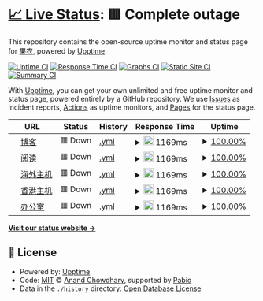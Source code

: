 # [📈 Live Status](https://htmambo.github.io/upptime): <!--live status--> **🟥 Complete outage**

This repository contains the open-source uptime monitor and status page for [果农](https://htmambo.github.io/upptime), powered by [Upptime](https://github.com/upptime/upptime).

[![Uptime CI](https://github.com/htmambo/upptime/workflows/Uptime%20CI/badge.svg)](https://github.com/htmambo/upptime/actions?query=workflow%3A%22Uptime+CI%22)
[![Response Time CI](https://github.com/htmambo/upptime/workflows/Response%20Time%20CI/badge.svg)](https://github.com/htmambo/upptime/actions?query=workflow%3A%22Response+Time+CI%22)
[![Graphs CI](https://github.com/htmambo/upptime/workflows/Graphs%20CI/badge.svg)](https://github.com/htmambo/upptime/actions?query=workflow%3A%22Graphs+CI%22)
[![Static Site CI](https://github.com/htmambo/upptime/workflows/Static%20Site%20CI/badge.svg)](https://github.com/htmambo/upptime/actions?query=workflow%3A%22Static+Site+CI%22)
[![Summary CI](https://github.com/htmambo/upptime/workflows/Summary%20CI/badge.svg)](https://github.com/htmambo/upptime/actions?query=workflow%3A%22Summary+CI%22)

With [Upptime](https://upptime.js.org), you can get your own unlimited and free uptime monitor and status page, powered entirely by a GitHub repository. We use [Issues](https://github.com/htmambo/upptime/issues) as incident reports, [Actions](https://github.com/htmambo/upptime/actions) as uptime monitors, and [Pages](https://htmambo.github.io/upptime) for the status page.

<!--start: status pages-->
<!-- This summary is generated by Upptime (https://github.com/upptime/upptime) -->
<!-- Do not edit this manually, your changes will be overwritten -->
<!-- prettier-ignore -->
| URL | Status | History | Response Time | Uptime |
| --- | ------ | ------- | ------------- | ------ |
| <img alt="" src="https://icons.duckduckgo.com/ip3/blog.imzhp.com.ico" height="13"> [博客](https://blog.imzhp.com) | 🟥 Down | [.yml](https://github.com/htmambo/upptime/commits/HEAD/history/.yml) | <details><summary><img alt="Response time graph" src="./graphs//response-time-week.png" height="20"> 1169ms</summary><br><a href="https://htmambo.github.io/upptime/history/"><img alt="Response time 1169" src="https://img.shields.io/endpoint?url=https%3A%2F%2Fraw.githubusercontent.com%2Fhtmambo%2Fupptime%2FHEAD%2Fapi%2F%2Fresponse-time.json"></a><br><a href="https://htmambo.github.io/upptime/history/"><img alt="24-hour response time 1169" src="https://img.shields.io/endpoint?url=https%3A%2F%2Fraw.githubusercontent.com%2Fhtmambo%2Fupptime%2FHEAD%2Fapi%2F%2Fresponse-time-day.json"></a><br><a href="https://htmambo.github.io/upptime/history/"><img alt="7-day response time 1169" src="https://img.shields.io/endpoint?url=https%3A%2F%2Fraw.githubusercontent.com%2Fhtmambo%2Fupptime%2FHEAD%2Fapi%2F%2Fresponse-time-week.json"></a><br><a href="https://htmambo.github.io/upptime/history/"><img alt="30-day response time 1169" src="https://img.shields.io/endpoint?url=https%3A%2F%2Fraw.githubusercontent.com%2Fhtmambo%2Fupptime%2FHEAD%2Fapi%2F%2Fresponse-time-month.json"></a><br><a href="https://htmambo.github.io/upptime/history/"><img alt="1-year response time 1169" src="https://img.shields.io/endpoint?url=https%3A%2F%2Fraw.githubusercontent.com%2Fhtmambo%2Fupptime%2FHEAD%2Fapi%2F%2Fresponse-time-year.json"></a></details> | <details><summary><a href="https://htmambo.github.io/upptime/history/">100.00%</a></summary><a href="https://htmambo.github.io/upptime/history/"><img alt="All-time uptime 100.00%" src="https://img.shields.io/endpoint?url=https%3A%2F%2Fraw.githubusercontent.com%2Fhtmambo%2Fupptime%2FHEAD%2Fapi%2F%2Fuptime.json"></a><br><a href="https://htmambo.github.io/upptime/history/"><img alt="24-hour uptime 100.00%" src="https://img.shields.io/endpoint?url=https%3A%2F%2Fraw.githubusercontent.com%2Fhtmambo%2Fupptime%2FHEAD%2Fapi%2F%2Fuptime-day.json"></a><br><a href="https://htmambo.github.io/upptime/history/"><img alt="7-day uptime 100.00%" src="https://img.shields.io/endpoint?url=https%3A%2F%2Fraw.githubusercontent.com%2Fhtmambo%2Fupptime%2FHEAD%2Fapi%2F%2Fuptime-week.json"></a><br><a href="https://htmambo.github.io/upptime/history/"><img alt="30-day uptime 100.00%" src="https://img.shields.io/endpoint?url=https%3A%2F%2Fraw.githubusercontent.com%2Fhtmambo%2Fupptime%2FHEAD%2Fapi%2F%2Fuptime-month.json"></a><br><a href="https://htmambo.github.io/upptime/history/"><img alt="1-year uptime 100.00%" src="https://img.shields.io/endpoint?url=https%3A%2F%2Fraw.githubusercontent.com%2Fhtmambo%2Fupptime%2FHEAD%2Fapi%2F%2Fuptime-year.json"></a></details>
| <img alt="" src="https://icons.duckduckgo.com/ip3/reader.hoping.eu.org.ico" height="13"> [阅读](https://reader.hoping.eu.org) | 🟥 Down | [.yml](https://github.com/htmambo/upptime/commits/HEAD/history/.yml) | <details><summary><img alt="Response time graph" src="./graphs//response-time-week.png" height="20"> 1169ms</summary><br><a href="https://htmambo.github.io/upptime/history/"><img alt="Response time 1169" src="https://img.shields.io/endpoint?url=https%3A%2F%2Fraw.githubusercontent.com%2Fhtmambo%2Fupptime%2FHEAD%2Fapi%2F%2Fresponse-time.json"></a><br><a href="https://htmambo.github.io/upptime/history/"><img alt="24-hour response time 1169" src="https://img.shields.io/endpoint?url=https%3A%2F%2Fraw.githubusercontent.com%2Fhtmambo%2Fupptime%2FHEAD%2Fapi%2F%2Fresponse-time-day.json"></a><br><a href="https://htmambo.github.io/upptime/history/"><img alt="7-day response time 1169" src="https://img.shields.io/endpoint?url=https%3A%2F%2Fraw.githubusercontent.com%2Fhtmambo%2Fupptime%2FHEAD%2Fapi%2F%2Fresponse-time-week.json"></a><br><a href="https://htmambo.github.io/upptime/history/"><img alt="30-day response time 1169" src="https://img.shields.io/endpoint?url=https%3A%2F%2Fraw.githubusercontent.com%2Fhtmambo%2Fupptime%2FHEAD%2Fapi%2F%2Fresponse-time-month.json"></a><br><a href="https://htmambo.github.io/upptime/history/"><img alt="1-year response time 1169" src="https://img.shields.io/endpoint?url=https%3A%2F%2Fraw.githubusercontent.com%2Fhtmambo%2Fupptime%2FHEAD%2Fapi%2F%2Fresponse-time-year.json"></a></details> | <details><summary><a href="https://htmambo.github.io/upptime/history/">100.00%</a></summary><a href="https://htmambo.github.io/upptime/history/"><img alt="All-time uptime 100.00%" src="https://img.shields.io/endpoint?url=https%3A%2F%2Fraw.githubusercontent.com%2Fhtmambo%2Fupptime%2FHEAD%2Fapi%2F%2Fuptime.json"></a><br><a href="https://htmambo.github.io/upptime/history/"><img alt="24-hour uptime 100.00%" src="https://img.shields.io/endpoint?url=https%3A%2F%2Fraw.githubusercontent.com%2Fhtmambo%2Fupptime%2FHEAD%2Fapi%2F%2Fuptime-day.json"></a><br><a href="https://htmambo.github.io/upptime/history/"><img alt="7-day uptime 100.00%" src="https://img.shields.io/endpoint?url=https%3A%2F%2Fraw.githubusercontent.com%2Fhtmambo%2Fupptime%2FHEAD%2Fapi%2F%2Fuptime-week.json"></a><br><a href="https://htmambo.github.io/upptime/history/"><img alt="30-day uptime 100.00%" src="https://img.shields.io/endpoint?url=https%3A%2F%2Fraw.githubusercontent.com%2Fhtmambo%2Fupptime%2FHEAD%2Fapi%2F%2Fuptime-month.json"></a><br><a href="https://htmambo.github.io/upptime/history/"><img alt="1-year uptime 100.00%" src="https://img.shields.io/endpoint?url=https%3A%2F%2Fraw.githubusercontent.com%2Fhtmambo%2Fupptime%2FHEAD%2Fapi%2F%2Fuptime-year.json"></a></details>
| <img alt="" src="https://icons.duckduckgo.com/ip3/izhp.eu.org.ico" height="13"> [海外主机](https://izhp.eu.org/) | 🟥 Down | [.yml](https://github.com/htmambo/upptime/commits/HEAD/history/.yml) | <details><summary><img alt="Response time graph" src="./graphs//response-time-week.png" height="20"> 1169ms</summary><br><a href="https://htmambo.github.io/upptime/history/"><img alt="Response time 1169" src="https://img.shields.io/endpoint?url=https%3A%2F%2Fraw.githubusercontent.com%2Fhtmambo%2Fupptime%2FHEAD%2Fapi%2F%2Fresponse-time.json"></a><br><a href="https://htmambo.github.io/upptime/history/"><img alt="24-hour response time 1169" src="https://img.shields.io/endpoint?url=https%3A%2F%2Fraw.githubusercontent.com%2Fhtmambo%2Fupptime%2FHEAD%2Fapi%2F%2Fresponse-time-day.json"></a><br><a href="https://htmambo.github.io/upptime/history/"><img alt="7-day response time 1169" src="https://img.shields.io/endpoint?url=https%3A%2F%2Fraw.githubusercontent.com%2Fhtmambo%2Fupptime%2FHEAD%2Fapi%2F%2Fresponse-time-week.json"></a><br><a href="https://htmambo.github.io/upptime/history/"><img alt="30-day response time 1169" src="https://img.shields.io/endpoint?url=https%3A%2F%2Fraw.githubusercontent.com%2Fhtmambo%2Fupptime%2FHEAD%2Fapi%2F%2Fresponse-time-month.json"></a><br><a href="https://htmambo.github.io/upptime/history/"><img alt="1-year response time 1169" src="https://img.shields.io/endpoint?url=https%3A%2F%2Fraw.githubusercontent.com%2Fhtmambo%2Fupptime%2FHEAD%2Fapi%2F%2Fresponse-time-year.json"></a></details> | <details><summary><a href="https://htmambo.github.io/upptime/history/">100.00%</a></summary><a href="https://htmambo.github.io/upptime/history/"><img alt="All-time uptime 100.00%" src="https://img.shields.io/endpoint?url=https%3A%2F%2Fraw.githubusercontent.com%2Fhtmambo%2Fupptime%2FHEAD%2Fapi%2F%2Fuptime.json"></a><br><a href="https://htmambo.github.io/upptime/history/"><img alt="24-hour uptime 100.00%" src="https://img.shields.io/endpoint?url=https%3A%2F%2Fraw.githubusercontent.com%2Fhtmambo%2Fupptime%2FHEAD%2Fapi%2F%2Fuptime-day.json"></a><br><a href="https://htmambo.github.io/upptime/history/"><img alt="7-day uptime 100.00%" src="https://img.shields.io/endpoint?url=https%3A%2F%2Fraw.githubusercontent.com%2Fhtmambo%2Fupptime%2FHEAD%2Fapi%2F%2Fuptime-week.json"></a><br><a href="https://htmambo.github.io/upptime/history/"><img alt="30-day uptime 100.00%" src="https://img.shields.io/endpoint?url=https%3A%2F%2Fraw.githubusercontent.com%2Fhtmambo%2Fupptime%2FHEAD%2Fapi%2F%2Fuptime-month.json"></a><br><a href="https://htmambo.github.io/upptime/history/"><img alt="1-year uptime 100.00%" src="https://img.shields.io/endpoint?url=https%3A%2F%2Fraw.githubusercontent.com%2Fhtmambo%2Fupptime%2FHEAD%2Fapi%2F%2Fuptime-year.json"></a></details>
| <img alt="" src="https://icons.duckduckgo.com/ip3/null.ico" height="13"> [香港主机](38.207.164.24) | 🟥 Down | [.yml](https://github.com/htmambo/upptime/commits/HEAD/history/.yml) | <details><summary><img alt="Response time graph" src="./graphs//response-time-week.png" height="20"> 1169ms</summary><br><a href="https://htmambo.github.io/upptime/history/"><img alt="Response time 1169" src="https://img.shields.io/endpoint?url=https%3A%2F%2Fraw.githubusercontent.com%2Fhtmambo%2Fupptime%2FHEAD%2Fapi%2F%2Fresponse-time.json"></a><br><a href="https://htmambo.github.io/upptime/history/"><img alt="24-hour response time 1169" src="https://img.shields.io/endpoint?url=https%3A%2F%2Fraw.githubusercontent.com%2Fhtmambo%2Fupptime%2FHEAD%2Fapi%2F%2Fresponse-time-day.json"></a><br><a href="https://htmambo.github.io/upptime/history/"><img alt="7-day response time 1169" src="https://img.shields.io/endpoint?url=https%3A%2F%2Fraw.githubusercontent.com%2Fhtmambo%2Fupptime%2FHEAD%2Fapi%2F%2Fresponse-time-week.json"></a><br><a href="https://htmambo.github.io/upptime/history/"><img alt="30-day response time 1169" src="https://img.shields.io/endpoint?url=https%3A%2F%2Fraw.githubusercontent.com%2Fhtmambo%2Fupptime%2FHEAD%2Fapi%2F%2Fresponse-time-month.json"></a><br><a href="https://htmambo.github.io/upptime/history/"><img alt="1-year response time 1169" src="https://img.shields.io/endpoint?url=https%3A%2F%2Fraw.githubusercontent.com%2Fhtmambo%2Fupptime%2FHEAD%2Fapi%2F%2Fresponse-time-year.json"></a></details> | <details><summary><a href="https://htmambo.github.io/upptime/history/">100.00%</a></summary><a href="https://htmambo.github.io/upptime/history/"><img alt="All-time uptime 100.00%" src="https://img.shields.io/endpoint?url=https%3A%2F%2Fraw.githubusercontent.com%2Fhtmambo%2Fupptime%2FHEAD%2Fapi%2F%2Fuptime.json"></a><br><a href="https://htmambo.github.io/upptime/history/"><img alt="24-hour uptime 100.00%" src="https://img.shields.io/endpoint?url=https%3A%2F%2Fraw.githubusercontent.com%2Fhtmambo%2Fupptime%2FHEAD%2Fapi%2F%2Fuptime-day.json"></a><br><a href="https://htmambo.github.io/upptime/history/"><img alt="7-day uptime 100.00%" src="https://img.shields.io/endpoint?url=https%3A%2F%2Fraw.githubusercontent.com%2Fhtmambo%2Fupptime%2FHEAD%2Fapi%2F%2Fuptime-week.json"></a><br><a href="https://htmambo.github.io/upptime/history/"><img alt="30-day uptime 100.00%" src="https://img.shields.io/endpoint?url=https%3A%2F%2Fraw.githubusercontent.com%2Fhtmambo%2Fupptime%2FHEAD%2Fapi%2F%2Fuptime-month.json"></a><br><a href="https://htmambo.github.io/upptime/history/"><img alt="1-year uptime 100.00%" src="https://img.shields.io/endpoint?url=https%3A%2F%2Fraw.githubusercontent.com%2Fhtmambo%2Fupptime%2FHEAD%2Fapi%2F%2Fuptime-year.json"></a></details>
| <img alt="" src="https://icons.duckduckgo.com/ip3/null.ico" height="13"> [办公室](58.213.197.202) | 🟥 Down | [.yml](https://github.com/htmambo/upptime/commits/HEAD/history/.yml) | <details><summary><img alt="Response time graph" src="./graphs//response-time-week.png" height="20"> 1169ms</summary><br><a href="https://htmambo.github.io/upptime/history/"><img alt="Response time 1169" src="https://img.shields.io/endpoint?url=https%3A%2F%2Fraw.githubusercontent.com%2Fhtmambo%2Fupptime%2FHEAD%2Fapi%2F%2Fresponse-time.json"></a><br><a href="https://htmambo.github.io/upptime/history/"><img alt="24-hour response time 1169" src="https://img.shields.io/endpoint?url=https%3A%2F%2Fraw.githubusercontent.com%2Fhtmambo%2Fupptime%2FHEAD%2Fapi%2F%2Fresponse-time-day.json"></a><br><a href="https://htmambo.github.io/upptime/history/"><img alt="7-day response time 1169" src="https://img.shields.io/endpoint?url=https%3A%2F%2Fraw.githubusercontent.com%2Fhtmambo%2Fupptime%2FHEAD%2Fapi%2F%2Fresponse-time-week.json"></a><br><a href="https://htmambo.github.io/upptime/history/"><img alt="30-day response time 1169" src="https://img.shields.io/endpoint?url=https%3A%2F%2Fraw.githubusercontent.com%2Fhtmambo%2Fupptime%2FHEAD%2Fapi%2F%2Fresponse-time-month.json"></a><br><a href="https://htmambo.github.io/upptime/history/"><img alt="1-year response time 1169" src="https://img.shields.io/endpoint?url=https%3A%2F%2Fraw.githubusercontent.com%2Fhtmambo%2Fupptime%2FHEAD%2Fapi%2F%2Fresponse-time-year.json"></a></details> | <details><summary><a href="https://htmambo.github.io/upptime/history/">100.00%</a></summary><a href="https://htmambo.github.io/upptime/history/"><img alt="All-time uptime 100.00%" src="https://img.shields.io/endpoint?url=https%3A%2F%2Fraw.githubusercontent.com%2Fhtmambo%2Fupptime%2FHEAD%2Fapi%2F%2Fuptime.json"></a><br><a href="https://htmambo.github.io/upptime/history/"><img alt="24-hour uptime 100.00%" src="https://img.shields.io/endpoint?url=https%3A%2F%2Fraw.githubusercontent.com%2Fhtmambo%2Fupptime%2FHEAD%2Fapi%2F%2Fuptime-day.json"></a><br><a href="https://htmambo.github.io/upptime/history/"><img alt="7-day uptime 100.00%" src="https://img.shields.io/endpoint?url=https%3A%2F%2Fraw.githubusercontent.com%2Fhtmambo%2Fupptime%2FHEAD%2Fapi%2F%2Fuptime-week.json"></a><br><a href="https://htmambo.github.io/upptime/history/"><img alt="30-day uptime 100.00%" src="https://img.shields.io/endpoint?url=https%3A%2F%2Fraw.githubusercontent.com%2Fhtmambo%2Fupptime%2FHEAD%2Fapi%2F%2Fuptime-month.json"></a><br><a href="https://htmambo.github.io/upptime/history/"><img alt="1-year uptime 100.00%" src="https://img.shields.io/endpoint?url=https%3A%2F%2Fraw.githubusercontent.com%2Fhtmambo%2Fupptime%2FHEAD%2Fapi%2F%2Fuptime-year.json"></a></details>

<!--end: status pages-->

[**Visit our status website →**](https://htmambo.github.io/upptime)

## 📄 License

- Powered by: [Upptime](https://github.com/upptime/upptime)
- Code: [MIT](./LICENSE) © [Anand Chowdhary](https://anandchowdhary.com), supported by [Pabio](https://pabio.com)
- Data in the `./history` directory: [Open Database License](https://opendatacommons.org/licenses/odbl/1-0/)
